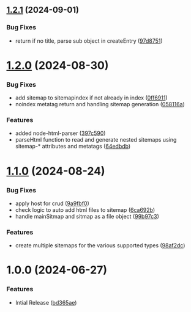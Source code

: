## [1.2.1](https://github.com/CoCreate-app/CoCreate-sitemap/compare/v1.2.0...v1.2.1) (2024-09-01)


### Bug Fixes

* return if no title, parse sub object in createEntry ([97d8751](https://github.com/CoCreate-app/CoCreate-sitemap/commit/97d8751808e9f7e43c61de864820905949f89dba))

# [1.2.0](https://github.com/CoCreate-app/CoCreate-sitemap/compare/v1.1.0...v1.2.0) (2024-08-30)


### Bug Fixes

* add sitemap to sitemapindex if not already in index ([0ff6911](https://github.com/CoCreate-app/CoCreate-sitemap/commit/0ff6911fe81eeb05295639fb984401d3e76b90ad))
* noindex metatag return and handling sitemap generation ([058116a](https://github.com/CoCreate-app/CoCreate-sitemap/commit/058116a34c44100bfa4ea1b20afe13fd489bc642))


### Features

* added node-html-parser ([397c590](https://github.com/CoCreate-app/CoCreate-sitemap/commit/397c5908af1149d2d60d7c431a8a0f1bd60789f4))
* parseHtml function to read and generate nested sitemaps using sitemap-* attributes and metatags ([64edbdb](https://github.com/CoCreate-app/CoCreate-sitemap/commit/64edbdbdcee6f64bc5080997557f9691f072381c))

# [1.1.0](https://github.com/CoCreate-app/CoCreate-sitemap/compare/v1.0.0...v1.1.0) (2024-08-24)


### Bug Fixes

* apply host for crud ([9a9fbf0](https://github.com/CoCreate-app/CoCreate-sitemap/commit/9a9fbf0c636d6aa50a607e9fdd2cf96c29f0e1bc))
* check logic to auto add html files to sitemap ([6ca692b](https://github.com/CoCreate-app/CoCreate-sitemap/commit/6ca692b486ad2f26c7140349756ebc7454ce2e00))
* handle mainSitmap and sitmap as a file object ([99b97c3](https://github.com/CoCreate-app/CoCreate-sitemap/commit/99b97c3aa3198ea090a2efe8d9d2af5875af73ed))


### Features

* create multiple sitemaps for the various supported types ([98af2dc](https://github.com/CoCreate-app/CoCreate-sitemap/commit/98af2dc972ae15a34caaf709358d543f67828e95))

# 1.0.0 (2024-06-27)


### Features

* Intial Release ([bd365ae](https://github.com/CoCreate-app/CoCreate-sitemap/commit/bd365ae0f1cc44ad7ee7fa36f1833834cd3772bd))
